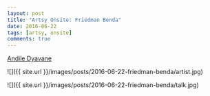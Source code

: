 ```yaml
---
layout: post
title: "Artsy Onsite: Friedman Benda"
date: 2016-06-22
tags: [artsy, onsite]
comments: true
---
```

[Andile Dyavane](https://www.artsy.net/artist/andile-dyalvane)

![]({{ site.url }}/images/posts/2016-06-22-friedman-benda/artist.jpg)

![]({{ site.url }}/images/posts/2016-06-22-friedman-benda/talk.jpg)

